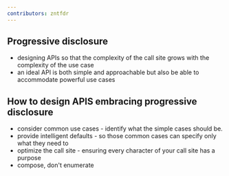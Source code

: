 ```yaml
---
contributors: zntfdr
---
```


## Progressive disclosure

- designing APIs so that the complexity of the call site grows with the complexity of the use case
- an ideal API is both simple and approachable but also be able to accommodate powerful use cases

## How to design APIS embracing progressive disclosure

- consider common use cases - identify what the simple cases should be.
- provide intelligent defaults - so those common cases can specify only what they need to
- optimize the call site - ensuring every character of your call site has a purpose
- compose, don't enumerate